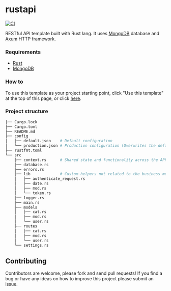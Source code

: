 # rustapi

[![CI](https://github.com/ndelvalle/rustapi/actions/workflows/ci.yml/badge.svg)](https://github.com/ndelvalle/rustapi/actions/workflows/ci.yml)

RESTful API template built with Rust lang. It uses [MongoDB](https://docs.mongodb.com/)
database and [Axum](https://github.com/tokio-rs/axum) HTTP framework.

### Requirements

- [Rust](https://www.rust-lang.org/tools/install)
- [MongoDB](https://docs.mongodb.com/manual/installation/)

### How to

To use this template as your project starting point, click "Use this template" at the top of this page, or click [here](https://github.com/ndelvalle/rustapi/generate).


### Project structure

```bash
├── Cargo.lock
├── Cargo.toml
├── README.md
├── config
│   ├── default.json    # Default configuration
│   └── production.json # Production configuration (Overwrites the default)
├── rustfmt.toml
└── src
    ├── context.rs      # Shared state and functionality across the APP
    ├── database.rs
    ├── errors.rs
    ├── lib             # Custom helpers not related to the business model
    │   ├── authenticate_request.rs
    │   ├── date.rs
    │   ├── mod.rs
    │   └── token.rs
    ├── logger.rs
    ├── main.rs
    ├── models
    │   ├── cat.rs
    │   ├── mod.rs
    │   └── user.rs
    ├── routes
    │   ├── cat.rs
    │   ├── mod.rs
    │   └── user.rs
    └── settings.rs
```

## Contributing

Contributors are welcome, please fork and send pull requests! If you find a bug
or have any ideas on how to improve this project please submit an issue.

